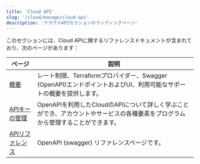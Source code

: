 ```yaml
---
title: 'Cloud API'
slug: '/cloud/manage/cloud-api'
description: 'クラウドAPIセクションのランディングページ'
---
```




このセクションには、Cloud APIに関するリファレンスドキュメントが含まれており、次のページがあります：

| ページ                                       | 説明                                                                                                                                    |
|--------------------------------------------|----------------------------------------------------------------------------------------------------------------------------------------|
| [概要](/cloud/manage/api/api-overview)    | レート制限、Terraformプロバイダー、Swagger (OpenAPI)エンドポイントおよびUI、利用可能なサポートの概要を提供します。                    | 
| [APIキーの管理](/cloud/manage/openapi)     | OpenAPIを利用したCloudのAPIについて詳しく学ぶことができ、アカウントやサービスの各種要素をプログラムから管理することができます。         |
| [APIリファレンス](https://clickhouse.com/docs/cloud/manage/api/swagger) | OpenAPI (swagger) リファレンスページです。                                                                                             |
